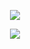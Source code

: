<p align="center"><img src="https://komarev.com/ghpvc/?username=fleurdeli&color=ffffff&style=for-the-badge&label=guests&style=plastic"></p>
<p align="center"><img src="https://files.catbox.moe/qcyml6.jpg"></p>
<p align=="center"><text="place holder... idk whaat to put as an img"></text>
